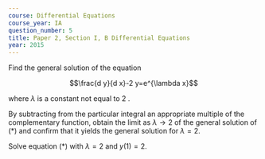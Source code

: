 ```yaml
---
course: Differential Equations
course_year: IA
question_number: 5
title: Paper 2, Section I, B Differential Equations
year: 2015
---
```




Find the general solution of the equation

$$\frac{d y}{d x}-2 y=e^{\lambda x}$$

where $\lambda$ is a constant not equal to 2 .

By subtracting from the particular integral an appropriate multiple of the complementary function, obtain the limit as $\lambda \rightarrow 2$ of the general solution of $(*)$ and confirm that it yields the general solution for $\lambda=2$.

Solve equation $(*)$ with $\lambda=2$ and $y(1)=2$.